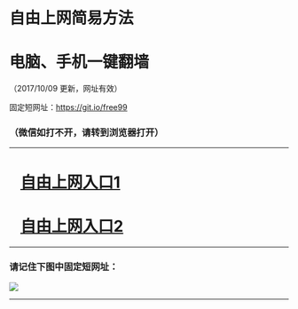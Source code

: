 ﻿# 自由上网简易方法

# 电脑、手机一键翻墙

（2017/10/09 更新，网址有效）

固定短网址：https://git.io/free99

### （微信如打不开，请转到浏览器打开）


***





# &nbsp;&nbsp; <a href="http://ft445829696.fwq-tz-1001.info/fwqtz01.html?t=100900127763 " target="_blank">自由上网入口1</a>
# &nbsp;&nbsp; <a href="http://ft460631621.fwq-tz-1002.info/fwqtz02.html?t=10090016325 " target="_blank">自由上网入口2</a>
***

### 请记住下图中固定短网址：

<img src="https://s3-us-west-2.amazonaws.com/fwq-1001/yjfq-20170905okok.png" /> 


***

